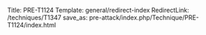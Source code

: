 Title: PRE-T1124
Template: general/redirect-index
RedirectLink: /techniques/T1347
save_as: pre-attack/index.php/Technique/PRE-T1124/index.html